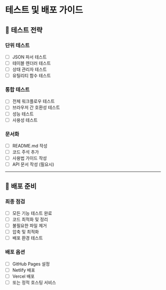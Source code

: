 # 테스트 및 배포 가이드

## 🧪 테스트 전략

### 단위 테스트
- [ ] JSON 파서 테스트
- [ ] 테이블 렌더러 테스트
- [ ] 상태 관리자 테스트
- [ ] 유틸리티 함수 테스트

### 통합 테스트
- [ ] 전체 워크플로우 테스트
- [ ] 브라우저 간 호환성 테스트
- [ ] 성능 테스트
- [ ] 사용성 테스트

### 문서화
- [ ] README.md 작성
- [ ] 코드 주석 추가
- [ ] 사용법 가이드 작성
- [ ] API 문서 작성 (필요시)

---

## 🚀 배포 준비

### 최종 점검
- [ ] 모든 기능 테스트 완료
- [ ] 코드 최적화 및 정리
- [ ] 불필요한 파일 제거
- [ ] 압축 및 최적화
- [ ] 배포 환경 테스트

### 배포 옵션
- [ ] GitHub Pages 설정
- [ ] Netlify 배포
- [ ] Vercel 배포
- [ ] 또는 정적 호스팅 서비스
